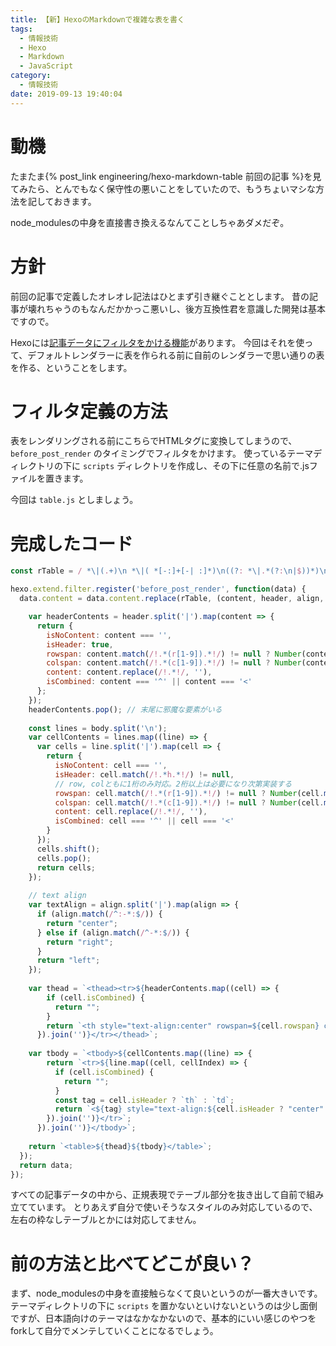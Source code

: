 ```yaml
---
title: 【新】HexoのMarkdownで複雑な表を書く
tags:
  - 情報技術
  - Hexo
  - Markdown
  - JavaScript
category:
  - 情報技術
date: 2019-09-13 19:40:04
---
```



# 動機

たまたま{% post_link engineering/hexo-markdown-table 前回の記事 %}を見てみたら、とんでもなく保守性の悪いことをしていたので、もうちょいマシな方法を記しておきます。

node_modulesの中身を直接書き換えるなんてことしちゃあダメだぞ。

<!-- more -->

# 方針

前回の記事で定義したオレオレ記法はひとまず引き継ぐこととします。
昔の記事が壊れちゃうのもなんだかかっこ悪いし、後方互換性君を意識した開発は基本ですので。

Hexoには[記事データにフィルタをかける機能](https://hexo.io/api/filter.html)があります。
今回はそれを使って、デフォルトレンダラーに表を作られる前に自前のレンダラーで思い通りの表を作る、ということをします。

# フィルタ定義の方法

表をレンダリングされる前にこちらでHTMLタグに変換してしまうので、 `before_post_render` のタイミングでフィルタをかけます。
使っているテーマディレクトリの下に `scripts` ディレクトリを作成し、その下に任意の名前で.jsファイルを置きます。

今回は `table.js` としましょう。

# 完成したコード

```javascript
const rTable = / *\|(.+)\n *\|( *[-:]+[-| :]*)\n((?: *\|.*(?:\n|$))*)\n*/g;

hexo.extend.filter.register('before_post_render', function(data) {
  data.content = data.content.replace(rTable, (content, header, align, body) => {

    var headerContents = header.split('|').map(content => {
      return {
        isNoContent: content === '',
        isHeader: true,
        rowspan: content.match(/!.*(r[1-9]).*!/) != null ? Number(content.match(/!.*(r[1-9]).*!/)[1].substring(1)) || 1 : 1,
        colspan: content.match(/!.*(c[1-9]).*!/) != null ? Number(content.match(/!.*(c[1-9]).*!/)[1].substring(1)) || 1 : 1,
        content: content.replace(/!.*!/, ''),
        isCombined: content === '^' || content === '<'
      };
    });
    headerContents.pop(); // 末尾に邪魔な要素がいる
  
    const lines = body.split('\n');
    var cellContents = lines.map((line) => {
      var cells = line.split('|').map(cell => {
        return {
          isNoContent: cell === '',
          isHeader: cell.match(/!.*h.*!/) != null,
          // row, colともに1桁のみ対応。2桁以上は必要になり次第実装する
          rowspan: cell.match(/!.*(r[1-9]).*!/) != null ? Number(cell.match(/!.*(r[1-9]).*!/)[1].substring(1)) || 1 : 1,
          colspan: cell.match(/!.*(c[1-9]).*!/) != null ? Number(cell.match(/!.*(c[1-9]).*!/)[1].substring(1)) || 1 : 1,
          content: cell.replace(/!.*!/, ''),
          isCombined: cell === '^' || cell === '<'
        }
      });
      cells.shift();
      cells.pop();
      return cells;
    });
  
    // text align
    var textAlign = align.split('|').map(align => {
      if (align.match(/^:-*:$/)) {
        return "center";
      } else if (align.match(/^-*:$/)) {
        return "right";
      }
      return "left";
    });
  
    var thead = `<thead><tr>${headerContents.map((cell) => {
        if (cell.isCombined) {
          return "";
        }
        return `<th style="text-align:center" rowspan=${cell.rowspan} colspan=${cell.colspan}>${cell.content}</th>`;
      }).join('')}</tr></thead>`;
  
    var tbody = `<tbody>${cellContents.map((line) => {
        return `<tr>${line.map((cell, cellIndex) => {
          if (cell.isCombined) {
            return "";
          }
          const tag = cell.isHeader ? `th` : `td`;
          return `<${tag} style="text-align:${cell.isHeader ? "center" : textAlign[cellIndex]}" rowspan=${cell.rowspan} colspan=${cell.colspan}>${cell.content}</${tag}>`
        }).join('')}</tr>`;
      }).join('')}</tbody>`;
  
    return `<table>${thead}${tbody}</table>`;
  });
  return data;
});

```

すべての記事データの中から、正規表現でテーブル部分を抜き出して自前で組み立てています。
とりあえず自分で使いそうなスタイルのみ対応しているので、左右の枠なしテーブルとかには対応してません。

# 前の方法と比べてどこが良い？

まず、node_modulesの中身を直接触らなくて良いというのが一番大きいです。
テーマディレクトリの下に `scripts` を置かないといけないというのは少し面倒ですが、日本語向けのテーマはなかなかないので、基本的にいい感じのやつをforkして自分でメンテしていくことになるでしょう。

